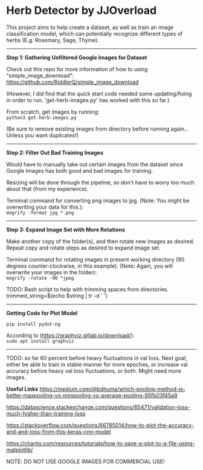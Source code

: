 # Herb Detector by JJOverload

This project aims to help create a dataset, as well as train an image classification model, which can potentially recognize different types of herbs (E.g. Rosemary, Sage, Thyme).

-----------------------------------

**Step 1: Gathering Unfiltered Google Images for Dataset**

Check out this repo for more information of how to using "simple_image_download":<br>
https://github.com/RiddlerQ/simple_image_download

(However, I did find that the quick start code needed some updating/fixing in order to run. 'get-herb-images.py' has worked with this so far.)

From scratch, get images by running:<br>
`python3 get-herb-images.py`

(Be sure to remove existing images from directory before running again... Unless you want duplicates!)

----------------------------------------------

**Step 2: Filter Out Bad Training Images**

Would have to manually take out certain images from the dataset since Google Images has both good and bad images for training.

Resizing will be done through the pipeline, so don't have to worry too much about that (from my experience).

Terminal command for converting png images to jpg. (Note: You might be overwriting your data for this.):<br>
`mogrify -format jpg *.png`


-----------------------------------------------


**Step 3: Expand Image Set with More Rotations**

Make another copy of the folder(s), and then rotate new images as desired. Repeat copy and rotate steps as desired to expand image set.

Terminal command for rotating images in present working directory (90 degrees counter-clockwise, in this example). (Note: Again, you will overwrite your images in the folder):<br>
`mogrify -rotate -90 *jpeg`


TODO:
Bash script to help with trimming spaces from directories.
trimmed_string=$(echo $string | tr -d ' ')



-----------------------------------------------

**Getting Code for Plot Model**

`pip install pydot-ng`

According to (https://graphviz.gitlab.io/download/):<br>
`sudo apt install graphviz`

-----------------------------------------------
TODO:
so far 60 percent before heavy fluctuations in val loss. Next goal, either be able to train in stable manner for more epoches, or increase val accuracy before heavy val loss fluctuations, or both. Might need more images.


**Useful Links**
https://medium.com/@bdhuma/which-pooling-method-is-better-maxpooling-vs-minpooling-vs-average-pooling-95fb03f45a9

https://datascience.stackexchange.com/questions/65471/validation-loss-much-higher-than-training-loss

https://stackoverflow.com/questions/66785014/how-to-plot-the-accuracy-and-and-loss-from-this-keras-cnn-model

https://chartio.com/resources/tutorials/how-to-save-a-plot-to-a-file-using-matplotlib/


NOTE: DO NOT USE GOOGLE IMAGES FOR COMMERCIAL USE!
